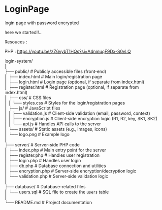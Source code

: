 # LoginPage
login page with password encrypted

here we started!!..

Resouces : 

PHP : https://youtu.be/zZ6vybT1HQs?si=A4nmuqF9Dx-S0vLQ

login-system/</br>
│</br>
├── public/                     # Publicly accessible files (front-end)</br>
│   ├── index.html              # Main login/registration page</br>
│   ├── login.html              # Login page (optional, if separate from index.html)</br>
│   ├── register.html           # Registration page (optional, if separate from index.html)</br>
│   ├── css/                    # CSS files</br>
│   │   └── styles.css          # Styles for the login/registration pages</br>
│   ├── js/                     # JavaScript files</br>
│   │   ├── validation.js       # Client-side validation (email, password, context)</br>
│   │   ├── encryption.js       # Client-side encryption logic (R1, R2, key, SK1, SK2)</br>
│   │   └── api.js              # Handles API calls to the server</br>
│   └── assets/                 # Static assets (e.g., images, icons)</br>
│       └── logo.png            # Example logo</br>
│</br>
├── server/                     # Server-side PHP code</br>
│   ├── index.php               # Main entry point for the server</br>
│   ├── register.php            # Handles user registration</br>
│   ├── login.php               # Handles user login</br>
│   ├── db.php                  # Database connection and utilities</br>
│   ├── encryption.php          # Server-side encryption/decryption logic</br>
│   └── validation.php          # Server-side validation logic</br>
│</br>
├── database/                   # Database-related files</br>
│   └── users.sql               # SQL file to create the `users` table</br>
│</br>
└── README.md                   # Project documentation</br>